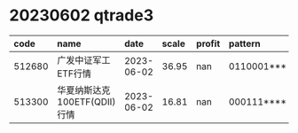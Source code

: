 
# 20230602 qtrade3
 | code | name | date | scale | profit | pattern | success_rate | success_cnt | fund_cnt | 
 | :----- | :----- | :----- | :----- | :----- | :----- | :----- | :----- | :----- | 
 | 512680 | 广发中证军工ETF行情 | 2023-06-02 | 36.95 | nan | 0110001*** | 0.8333333333333334 | 10 | 12 | 
 | 513300 | 华夏纳斯达克100ETF(QDII)行情 | 2023-06-02 | 16.81 | nan | 000111**** | 0.8333333333333334 | 10 | 12 | 

